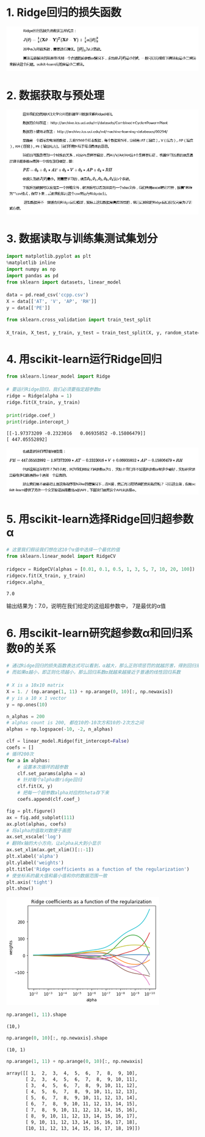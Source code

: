 
# 1. Ridge回归的损失函数

![image](11.png)

# 2. 数据获取与预处理

![image](2.png)

# 3. 数据读取与训练集测试集划分


```python
import matplotlib.pyplot as plt
%matplotlib inline
import numpy as np
import pandas as pd
from sklearn import datasets, linear_model

data = pd.read_csv('ccpp.csv')
X = data[['AT', 'V', 'AP', 'RH']]
y = data[['PE']]
```


```python
from sklearn.cross_validation import train_test_split

X_train, X_test, y_train, y_test = train_test_split(X, y, random_state=1)
```

# 4. 用scikit-learn运行Ridge回归


```python
from sklearn.linear_model import Ridge

# 要运行Ridge回归，我们必须要指定超参数α
ridge = Ridge(alpha = 1)
ridge.fit(X_train, y_train)

print(ridge.coef_)
print(ridge.intercept_)
```

    [[-1.97373209 -0.2323016   0.06935852 -0.15806479]]
    [ 447.05552892]
    

![image](3.png)

# 5. 用scikit-learn选择Ridge回归超参数α


```python
# 这里我们假设我们想在这10个α值中选择一个最优的值
from sklearn.linear_model import RidgeCV

ridgecv = RidgeCV(alphas = [0.01, 0.1, 0.5, 1, 3, 5, 7, 10, 20, 100])
ridgecv.fit(X_train, y_train)
ridgecv.alpha_
```




    7.0



输出结果为：7.0，说明在我们给定的这组超参数中， 7是最优的α值

# 6. 用scikit-learn研究超参数α和回归系数θ的关系


```python
# 通过Ridge回归的损失函数表达式可以看到，α越大，那么正则项惩罚的就越厉害，得到回归系数α就越小，最终趋近与0
# 而如果α越小，即正则化项越小，那么回归系数α就越来越接近于普通的线性回归系数

# X is a 10x10 matrix
X = 1. / (np.arange(1, 11) + np.arange(0, 10)[:, np.newaxis])
# y is a 10 x 1 vector
y = np.ones(10)
```


```python
n_alphas = 200
# alphas count is 200, 都在10的-10次方和10的-2次方之间
alphas = np.logspace(-10, -2, n_alphas)
```


```python
clf = linear_model.Ridge(fit_intercept=False)
coefs = []
# 循环200次
for a in alphas:
    # 设置本次循环的超参数
    clf.set_params(alpha = a)
    # 针对每个alpha做ridge回归
    clf.fit(X, y)
    # 把每一个超参数alpha对应的theta存下来
    coefs.append(clf.coef_)
```


```python
fig = plt.figure()
ax = fig.add_subplot(111)
ax.plot(alphas, coefs)
# 将alpha的值取对数便于画图
ax.set_xscale('log')
# 翻转x轴的大小方向，让alpha从大到小显示
ax.set_xlim(ax.get_xlim()[::-1]) 
plt.xlabel('alpha')
plt.ylabel('weights')
plt.title('Ridge coefficients as a function of the regularization')
# 使坐标系的最大值和最小值和你的数据范围一致
plt.axis('tight')
plt.show()
```


![png](output_17_0.png)



```python
np.arange(1, 11).shape
```




    (10,)




```python
np.arange(0, 10)[:, np.newaxis].shape
```




    (10, 1)




```python
np.arange(1, 11) + np.arange(0, 10)[:, np.newaxis]
```




    array([[ 1,  2,  3,  4,  5,  6,  7,  8,  9, 10],
           [ 2,  3,  4,  5,  6,  7,  8,  9, 10, 11],
           [ 3,  4,  5,  6,  7,  8,  9, 10, 11, 12],
           [ 4,  5,  6,  7,  8,  9, 10, 11, 12, 13],
           [ 5,  6,  7,  8,  9, 10, 11, 12, 13, 14],
           [ 6,  7,  8,  9, 10, 11, 12, 13, 14, 15],
           [ 7,  8,  9, 10, 11, 12, 13, 14, 15, 16],
           [ 8,  9, 10, 11, 12, 13, 14, 15, 16, 17],
           [ 9, 10, 11, 12, 13, 14, 15, 16, 17, 18],
           [10, 11, 12, 13, 14, 15, 16, 17, 18, 19]])


